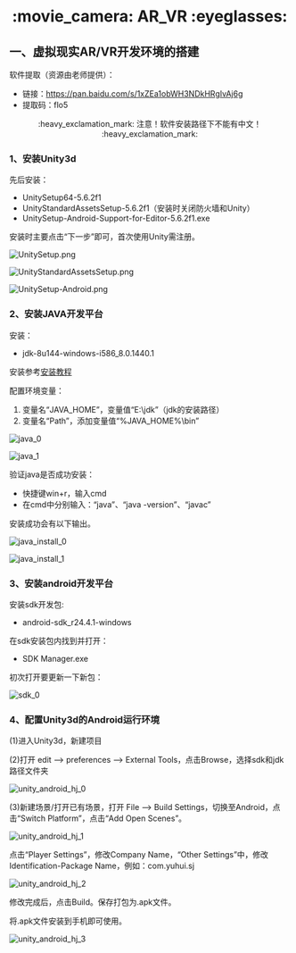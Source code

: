 <div align="center">
  <h1>:movie_camera: AR_VR :eyeglasses:</h1>
</div>

## 一、虚拟现实AR/VR开发环境的搭建
软件提取（资源由老师提供）：
- 链接：https://pan.baidu.com/s/1xZEa1obWH3NDkHRgIvAj6g 
- 提取码：flo5

<div align="center">
  <p>:heavy_exclamation_mark: 注意！软件安装路径下不能有中文！ :heavy_exclamation_mark:</p>
</div>

### 1、安装Unity3d
先后安装：
- UnitySetup64-5.6.2f1
- UnityStandardAssetsSetup-5.6.2f1（安装时关闭防火墙和Unity）
- UnitySetup-Android-Support-for-Editor-5.6.2f1.exe

安装时主要点击“下一步”即可，首次使用Unity需注册。

![UnitySetup.png](https://github.com/uweier/AR_VR/blob/master/AR_VR_image/UnitySetup.png)

![UnityStandardAssetsSetup.png](https://github.com/uweier/AR_VR/blob/master/AR_VR_image/UnityStandardAssetsSetup.png)

![UnitySetup-Android.png](https://github.com/uweier/AR_VR/blob/master/AR_VR_image/UnitySetup-Android.png)

### 2、安装JAVA开发平台
安装：
- jdk-8u144-windows-i586_8.0.1440.1

安装参考[安装教程](https://www.cnblogs.com/maoning/p/10701349.html)

配置环境变量：
1. 变量名“JAVA_HOME”，变量值“E:\jdk”（jdk的安装路径）
2. 变量名“Path”，添加变量值“%JAVA_HOME%\bin”

![java_0](https://github.com/uweier/AR_VR/blob/master/AR_VR_image/java_path_0.png)

![java_1](https://github.com/uweier/AR_VR/blob/master/AR_VR_image/java_path_1.png)

验证java是否成功安装：
- 快捷键win+r，输入cmd
- 在cmd中分别输入：“java”、“java -version”、“javac”

安装成功会有以下输出。

![java_install_0](https://github.com/uweier/AR_VR/blob/master/AR_VR_image/java_install_0.png)

![java_install_1](https://github.com/uweier/AR_VR/blob/master/AR_VR_image/java_install_1.png)

### 3、安装android开发平台
安装sdk开发包:
- android-sdk_r24.4.1-windows

在sdk安装包内找到并打开：
- SDK Manager.exe

初次打开要更新一下新包：

![sdk_0](https://github.com/uweier/AR_VR/blob/master/AR_VR_image/sdk_0.png)


### 4、配置Unity3d的Android运行环境
(1)进入Unity3d，新建项目

(2)打开 edit --> preferences --> External Tools，点击Browse，选择sdk和jdk路径文件夹

![unity_android_hj_0](https://github.com/uweier/AR_VR/blob/master/AR_VR_image/unity_android_hj_0.png)

(3)新建场景/打开已有场景，打开 File --> Build Settings，切换至Android，点击“Switch Platform”，点击“Add Open Scenes”。

![unity_android_hj_1](https://github.com/uweier/AR_VR/blob/master/AR_VR_image/unity_android_hj_1.png)

点击“Player Settings”，修改Company Name，“Other Settings”中，修改Identification-Package Name，例如：com.yuhui.sj

![unity_android_hj_2](https://github.com/uweier/AR_VR/blob/master/AR_VR_image/unity_android_hj_2.png)

修改完成后，点击Build。保存打包为.apk文件。

将.apk文件安装到手机即可使用。

![unity_android_hj_3](https://github.com/uweier/AR_VR/blob/master/AR_VR_image/unity_android_hj_3.png)
